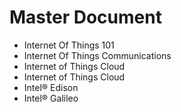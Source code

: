 Master Document
==

- Internet Of Things 101
- Internet Of Things Communications
- Internet of Things Cloud
- Internet of Things Cloud
- Intel® Edison
- Intel® Galileo

